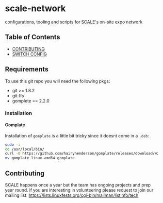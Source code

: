 # scale-network
configurations, tooling and scripts for [SCALE's](https://www.socallinuxexpo.org/) on-site expo network

## Table of Contents
* [CONTRIBUTING](./CONTRIBUTING.md)
* [SWITCH CONFIG](./switch-configuration/README.md)

## Requirements
To use this git repo you will need the following pkgs:
  - git >= 1.8.2
  - git-lfs
  - gomplete == 2.2.0

### Installation
#### Gomplate
Installation of `gomplate` is a little bit tricky since it doesnt come in a `.deb`:
```bash
sudo -i
cd /usr/local/bin/
curl -O https://github.com/hairyhenderson/gomplate/releases/download/v2.2.0/gomplate_linux-amd64 -L
mv gomplate_linux-amd64 gomplate
```
 
## Contributing
SCALE happens once a year but the team has ongoing projects and prep year round.
If you are interesting in volunteering please request to join our mailing list:
https://lists.linuxfests.org/cgi-bin/mailman/listinfo/tech
